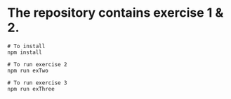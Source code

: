# The repository contains exercise 1 & 2.

```
# To install
npm install

# To run exercise 2
npm run exTwo

# To run exercise 3
npm run exThree
```

